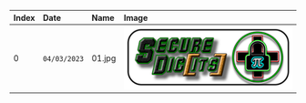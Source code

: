 | Index | Date         | Name   | Image
|:------|:-------------|:-------|:-----------------------------------------------------------------------------------|
| 0     | `04/03/2023` | 01.jpg | ![01.jpg](https://github.com/mcc85s/FightingEntropy/blob/main/Graphics/banner.png) |
